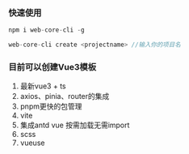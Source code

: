 ### 快速使用

```js
npm i web-core-cli -g

web-core-cli create <projectname> //输入你的项目名

```

### 目前可以创建Vue3模板

  1. 最新vue3 + ts
  2. axios、pinia、router的集成
  3. pnpm更快的包管理
  4. vite
  5. 集成antd vue 按需加载无需import
  6. scss
  7. vueuse
